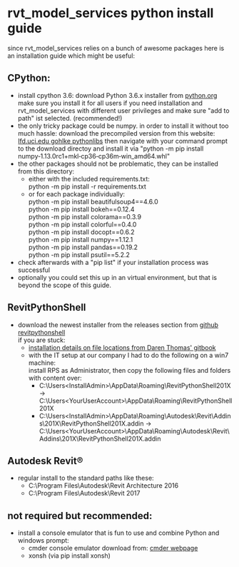 # rvt_model_services python install guide
since rvt_model_services relies on a bunch of awesome packages here is an installation guide which might be useful:<br>

## CPython:
* install cpython 3.6: download Python 3.6.x installer from [python.org](https://www.python.org/) make sure you install it for all users if you need installation and rvt_model_services with different user privileges and make sure "add to path" ist selected. (recommended!)
* the only tricky package could be numpy. in order to install it without too much hassle: download the precompiled version from this website: [lfd.uci.edu gohlke pythonlibs](http://www.lfd.uci.edu/~gohlke/pythonlibs/) then navigate with your command prompt to the download directoy and install it via "python -m pip install numpy‑1.13.0rc1+mkl‑cp36‑cp36m‑win_amd64.whl"
* the other packages should not be problematic, they can be installed from this directory:<br>
  * either with the included requirements.txt:<br>
    python -m pip install -r requirements.txt<br>
  * or for each package individually:<br>
    python -m pip install beautifulsoup4==4.6.0<br>
    python -m pip install bokeh==0.12.4<br>
    python -m pip install colorama==0.3.9<br>
    python -m pip install colorful==0.4.0<br>
    python -m pip install docopt==0.6.2<br>
    python -m pip install numpy==1.12.1<br>
    python -m pip install pandas==0.19.2<br>
    python -m pip install psutil==5.2.2<br>
* check afterwards with a "pip list" if your installation process was successful<br>
* optionally you could set this up in an virtual environment, but that is beyond the scope of this guide.

## RevitPythonShell
* download the newest installer from the releases section from [github revitpythonshell](https://github.com/architecture-building-systems/revitpythonshell) <br>
    if you are stuck:
     * [installation details on file locations from Daren Thomas' gitbook](https://daren-thomas.gitbooks.io/scripting-autodesk-revit-with-revitpythonshell/content/installing_revitpythonshell_for_autodesk_revit/files_and_locations.html)
     * with the IT setup at our company I had to do the following on a win7 machine: <br>
        install RPS as Administrator, then copy the following files and folders with content over:<br>
        - C:\Users\<InstallAdmin>\AppData\Roaming\RevitPythonShell201X -> C:\Users\<YourUserAccount>\AppData\Roaming\RevitPythonShell201X
        - C:\Users\<InstallAdmin>\AppData\Roaming\Autodesk\Revit\Addins\201X\RevitPythonShell201X.addin -> C:\Users\<YourUserAccount>\AppData\Roaming\Autodesk\Revit\Addins\201X\RevitPythonShell201X.addin

## Autodesk Revit®
* regular install to the standard paths like these: 
    - C:\Program Files\Autodesk\Revit Architecture 2016
    - C:\Program Files\Autodesk\Revit 2017

## not required but recommended:
* install a console emulator that is fun to use and combine Python and windows prompt: 
    - cmder console emulator download from: [cmder webpage](http://cmder.net/)
    - xonsh (via pip install xonsh)
